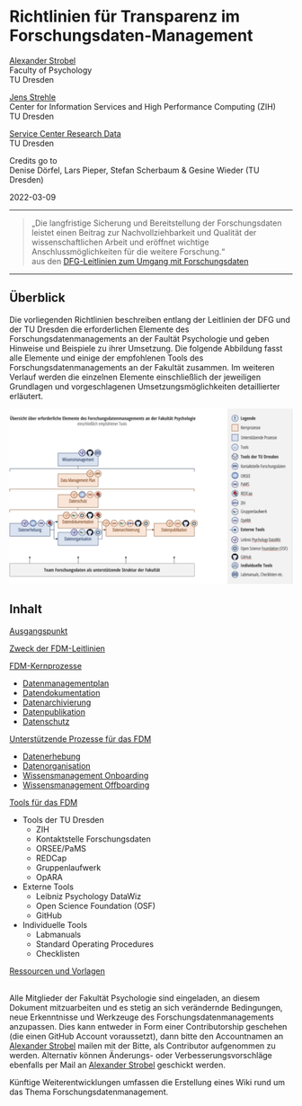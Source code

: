 # Richtlinien für Transparenz im Forschungsdaten-Management

[Alexander Strobel](mailto:alexander.strobel@tu-dresden.de)<br>
Faculty of Psychology<br>
TU Dresden

[Jens Strehle](mailto:jens.strehle@tu-dresden.de)<br>
Center for Information Services and High Performance Computing (ZIH)<br>
TU Dresden

[Service Center Research Data](mailto:kontaktstelle-forschungsdaten@tu-dresden.de)<br>
TU Dresden

Credits go to<br>
Denise Dörfel, Lars Pieper, Stefan Scherbaum & Gesine Wieder (TU Dresden)

2022-03-09

---

> „Die langfristige Sicherung und Bereitstellung der Forschungsdaten leistet einen Beitrag zur Nachvollziehbarkeit und Qualität der wissenschaftlichen Arbeit und eröffnet wichtige Anschlussmöglichkeiten für die weitere Forschung.“<br> 
aus den [DFG-Leitlinien zum Umgang mit Forschungsdaten](https://www.dfg.de/download/pdf/foerderung/grundlagen_dfg_foerderung/forschungsdaten/leitlinien_forschungsdaten.pdf)

---

## Überblick

Die vorliegenden Richtlinien beschreiben entlang der Leitlinien der DFG und der TU Dresden die erforderlichen Elemente des Forschungsdatenmanagements an der Faultät Psychologie und geben Hinweise und Beispiele zu ihrer Umsetzung. Die folgende Abbildung fasst alle Elemente und einige der empfohlenen Tools des Forschungsdatenmanagements an der Fakultät zusammen. Im weiteren Verlauf werden die einzelnen Elemente einschließlich der jeweiligen Grundlagen und vorgeschlagenen Umsetzungsmöglichkeiten detaillierter erläutert.

![Elemente des Forschungsdatenmanagements an der Fakultät Psychologie](/Images/Manuals/RTFM/RDM_FacultyPsychology.jpg)

## Inhalt

[Ausgangspunkt](RTFM_01_Ausgangspunkt.md)

[Zweck der FDM-Leitlinien](RTFM_02_Zweck.md)

[FDM-Kernprozesse](RTFM_03_Kernprozesse.md)
+ [Datenmanagementplan](RTFM_03_Kernprozesse.md#datenmanagementplan)
+ [Datendokumentation](RTFM_03_Kernprozesse.md#datendokumentation)
+ [Datenarchivierung](RTFM_03_Kernprozesse.md#datenarchivierung)
+ [Datenpublikation](RTFM_03_Kernprozesse.md#datenpublikation)
+ [Datenschutz](RTFM_03_Kernprozesse.md#datenschutz)

[Unterstützende Prozesse für das FDM](RTFM_04_Support.md)
+ [Datenerhebung](RTFM_04_Support.md#datenerhebung)
+ [Datenorganisation](RTFM_04_Support.md#datenorganisation)
+ [Wissensmanagement Onboarding](RTFM_04_Support.md#wissensmanagement-onboarding)
+ [Wissensmanagement Offboarding](RTFM_04_Support.md#wissensmanagement-offboarding)

[Tools für das FDM](RTFM_05_Tools.md)
+ Tools der TU Dresden
  + ZIH
  + Kontaktstelle Forschungsdaten
  + ORSEE/PaMS
  + REDCap
  + Gruppenlaufwerk
  + OpARA
+ Externe Tools
  + Leibniz Psychology DataWiz
  + Open Science Foundation (OSF)
  + GitHub
+ Individuelle Tools
  + Labmanuals
  + Standard Operating Procedures
  + Checklisten

[Ressourcen und Vorlagen](RTFM_06_Ressourcen.md)

<br>Alle Mitglieder der Fakultät Psychologie sind eingeladen, an diesem Dokument mitzuarbeiten und es stetig an sich verändernde Bedingungen, neue Erkenntnisse und Werkzeuge des Forschungsdatenmanagements anzupassen. Dies kann entweder in Form einer Contributorship geschehen (die einen GitHub Account voraussetzt), dann bitte den Accountnamen an [Alexander Strobel](mailto:alexander.strobel@tu-dresden.de) mailen mit der Bitte, als Contributor aufgenommen zu werden. Alternativ können Änderungs- oder Verbesserungsvorschläge ebenfalls per Mail an [Alexander Strobel](mailto:alexander.strobel@tu-dresden.de) geschickt werden.

Künftige Weiterentwicklungen umfassen die Erstellung eines Wiki rund um das Thema Forschungsdatenmanagement.
